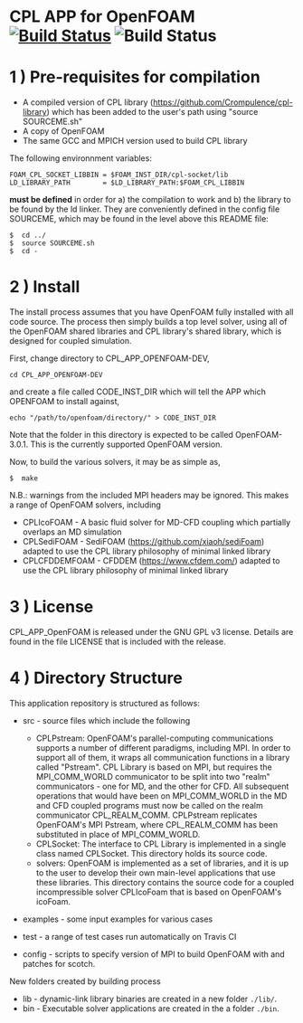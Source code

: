 
# CPL APP for OpenFOAM [![Build Status](https://travis-ci.org/Crompulence/CPL_APP_OPENFOAM-3.0.1.svg?branch=master)](https://travis-ci.org/Crompulence/CPL_APP_OPENFOAM-3.0.1/) ![Build Status](https://img.shields.io/docker/cloud/build/cpllibrary/cpl-openfoam)

1 ) Pre-requisites for compilation
=================================


- A compiled version of CPL library (https://github.com/Crompulence/cpl-library) which has been added to the user's path using "source SOURCEME.sh"
- A copy of OpenFOAM
- The same GCC and MPICH version used to build CPL library

The following environnment variables:

    FOAM_CPL_SOCKET_LIBBIN = $FOAM_INST_DIR/cpl-socket/lib
    LD_LIBRARY_PATH        = $LD_LIBRARY_PATH:$FOAM_CPL_LIBBIN

**must be defined** in order for a) the compilation to work and b) the library
to be found by the ld linker. They are conveniently defined in the config 
file SOURCEME, which may be found in the level above this README file: 

    $  cd ../
    $  source SOURCEME.sh
    $  cd -

2 ) Install
===========

The install process assumes that you have OpenFOAM fully installed with all code source. The process then simply builds a top level solver, using all of the OpenFOAM shared libraries and CPL library's shared library, which is designed for coupled simulation. 

First, change directory to CPL_APP_OPENFOAM-DEV,

    cd CPL_APP_OPENFOAM-DEV

 and create a file called CODE_INST_DIR which will tell the APP which OPENFOAM to install against, 

    echo "/path/to/openfoam/directory/" > CODE_INST_DIR

Note that the folder in this directory is expected to be called OpenFOAM-3.0.1. 
This is the currently supported OpenFOAM version.

Now, to build the various solvers, it may be as simple as,

    $  make

N.B.: warnings from the included MPI headers may be ignored. This makes a range of OpenFOAM solvers, including

   - CPLIcoFOAM - A basic fluid solver for MD-CFD coupling which partially overlaps an MD simulation
   - CPLSediFOAM - SediFOAM (https://github.com/xiaoh/sediFoam) adapted to use the CPL library philosophy of minimal linked library
   - CPLCFDDEMFOAM - CFDDEM (https://www.cfdem.com/) adapted to use the CPL library philosophy of minimal linked library

3 ) License
==========

CPL_APP_OpenFOAM is released under the GNU GPL v3 license. Details are found in
the file LICENSE that is included with the release.


4 ) Directory Structure
=========================

This application repository is structured as follows:

 - src - source files which include the following
   - CPLPstream: OpenFOAM's parallel-computing communications supports a number of different
paradigms, including MPI. In order to support all of them, it wraps all 
communication functions in a library called "Pstream". CPL Library is based
on MPI, but requires the MPI_COMM_WORLD communicator to be split into 
two "realm" communicators - one for MD, and the other for CFD. All 
subsequent operations that would have been on MPI_COMM_WORLD in the MD
and CFD coupled programs must now be called on the realm communicator
CPL_REALM_COMM. CPLPstream replicates OpenFOAM's MPI Pstream, where CPL_REALM_COMM has
been substituted in place of MPI_COMM_WORLD.
   - CPLSocket: The interface to CPL Library is implemented in a single class named
CPLSocket. This directory holds its source code. 
   - solvers: OpenFOAM is implemented as a set of libraries, and it is up to the 
user to develop their own main-level applications that use these 
libraries. This directory contains the source code for a coupled
incompressible solver CPLIcoFoam that is based on OpenFOAM's icoFoam.

 - examples - some input examples for various cases
 - test - a range of test cases run automatically on Travis CI
 - config - scripts to specify version of MPI to build OpenFOAM with and patches for scotch.

New folders created by building process

 - lib - dynamic-link library binaries are created in a new folder `./lib/`. 
 - bin - Executable solver applications are created in the a folder `./bin`.








